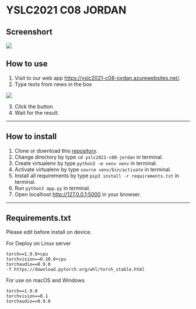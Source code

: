 # YSLC2021 C08 JORDAN
## Screenshort
<img src="https://github.com/5hyfilm/yslc2021-c08-jordan/blob/main/images/img1.png">

## How to use
1. Visit to our web app https://yslc2021-c08-jordan.azurewebsites.net/.
2. Type texts from news in the box
<img src="https://github.com/5hyfilm/yslc2021-c08-jordan/blob/main/images/img2.png">

3. Click the button.
4. Wait for the result.
---
## How to install
1. Clone or download this [repository](https://github.com/5hyfilm/yslc2021-c08-jordan).
2. Change directory by type ```cd yslc2021-c08-jordan``` in terminal.
3. Create virtualenv by type ```python3 -m venv venv``` in terminal.
4. Activate virtualenv by type ```source venv/bin/activate``` in terminal.
5. Install all requirements by type ```pip3 install -r requirements.txt``` in terminal.
6. Run ```python3 app.py``` in terminal.
7. Open localhost http://127.0.0.1:5000 in your browser.
---
## Requirements.txt
Please edit before install on device.

For Deploy on Linux server
```
torch==1.9.0+cpu
torchvision==0.10.0+cpu
torchaudio==0.9.0
-f https://download.pytorch.org/whl/torch_stable.html
```
For use on macOS and Windows
```
torch==1.9.0
torchvision==0.1
torchaudio==0.9.0
```